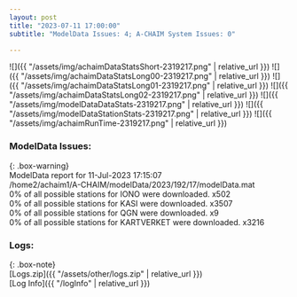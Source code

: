 ```yaml
---
layout: post
title: "2023-07-11 17:00:00"
subtitle: "ModelData Issues: 4; A-CHAIM System Issues: 0"

---
```


![]({{ "/assets/img/achaimDataStatsShort-2319217.png" | relative_url }})
![]({{ "/assets/img/achaimDataStatsLong00-2319217.png" | relative_url }})
![]({{ "/assets/img/achaimDataStatsLong01-2319217.png" | relative_url }})
![]({{ "/assets/img/achaimDataStatsLong02-2319217.png" | relative_url }})
![]({{ "/assets/img/modelDataDataStats-2319217.png" | relative_url }})
![]({{ "/assets/img/modelDataStationStats-2319217.png" | relative_url }})
![]({{ "/assets/img/achaimRunTime-2319217.png" | relative_url }})


### ModelData Issues:  
  
{: .box-warning}  
 ModelData report for 11-Jul-2023 17:15:07   
 /home2/achaim1/A-CHAIM/modelData/2023/192/17/modelData.mat   
 0% of all possible stations for IONO were downloaded. x502   
 0% of all possible stations for KASI were downloaded. x3507   
 0% of all possible stations for QGN were downloaded. x9   
 0% of all possible stations for KARTVERKET were downloaded. x3216   
  


### Logs:  
  
{: .box-note}  
[Logs.zip]({{ "/assets/other/logs.zip" | relative_url }})  
[Log Info]({{ "/logInfo" | relative_url }})  

